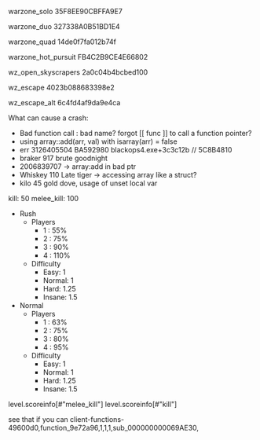 
warzone_solo 35F8EE90CBFFA9E7

warzone_duo 327338A0B51BD1E4

warzone_quad 14de0f7fa012b74f

warzone_hot_pursuit FB4C2B9CE4E66802

wz_open_skyscrapers 2a0c04b4bcbed100

wz_escape 4023b088683398e2

wz_escape_alt 6c4fd4af9da9e4ca

What can cause a crash:

- Bad function call : bad name? forgot [[ func ]] to call a function pointer?
- using array::add(arr, val) with isarray(arr) = false
- err 3126405504 BA592980 blackops4.exe+3c3c12b // 5C8B4810
- braker 917 brute goodnight
- 2006839707 -> array:add in bad ptr
- Whiskey 110 Late tiger -> accessing array like a struct?
- kilo 45 gold dove, usage of unset local var

kill: 50
melee_kill: 100

- Rush
  - Players
    - 1 : 55%
    - 2 : 75%
    - 3 : 90%
    - 4 : 110%
  - Difficulty
    - Easy: 1
    - Normal: 1
    - Hard: 1.25
    - Insane: 1.5
- Normal
  - Players
    - 1 : 63%
    - 2 : 75%
    - 3 : 80%
    - 4 : 95%
  - Difficulty
    - Easy: 1
    - Normal: 1
    - Hard: 1.25
    - Insane: 1.5

level.scoreinfo[#"melee_kill"]
level.scoreinfo[#"kill"]

see that if you can
client-functions-49600d0,function_9e72a96,1,1,1,sub_000000000069AE30,